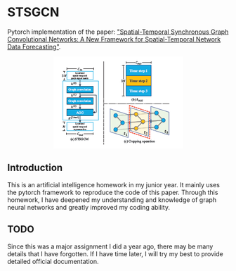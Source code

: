 # STSGCN
Pytorch implementation of the paper: ["Spatial-Temporal Synchronous Graph Convolutional Networks: A New Framework for Spatial-Temporal Network Data Forecasting"](https://ojs.aaai.org/index.php/AAAI/article/view/5438).

<div align="center">
  <img src="assets/framework.png" alt="framework">
</div>

## Introduction
This is an artificial intelligence homework in my junior year. It mainly uses the pytorch framework to reproduce the code of this paper. Through this homework, I have deepened my understanding and knowledge of graph neural networks and greatly improved my coding ability.

## TODO
Since this was a major assignment I did a year ago, there may be many details that I have forgotten. If I have time later, I will try my best to provide detailed official documentation.

